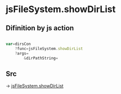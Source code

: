 # jsFileSystem.showDirList

## Difinition by js action

```js.js

var=dirsCon
	?func=jsFileSystem.showDirList
	?args=
		&dirPathString=
```

## Src

-> [jsFileSystem.showDirList](https://github.com/puutaro/CommandClick/blob/master/app/src/main/java/com/puutaro/commandclick/fragment_lib/terminal_fragment/js_interface/file/JsFileSystem.kt#L402)


